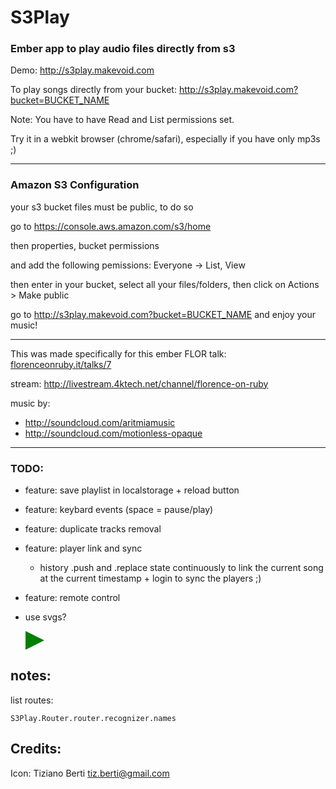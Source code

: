 # S3Play
### Ember app to play audio files directly from s3

Demo:
<http://s3play.makevoid.com>

To play songs directly from your bucket:
<http://s3play.makevoid.com?bucket=BUCKET_NAME>

Note: You have to have Read and List permissions set.


Try it in a webkit browser (chrome/safari), especially if you have only mp3s ;)

---

### Amazon S3 Configuration

your s3 bucket files must be public, to do so

go to https://console.aws.amazon.com/s3/home

then properties, bucket permissions

and add the following pemissions: Everyone -> List, View

then enter in your bucket, select all your files/folders, then click on Actions > Make public

go to <http://s3play.makevoid.com?bucket=BUCKET_NAME> and enjoy your music!

---

This was made specifically for this ember FLOR talk: [florenceonruby.it/talks/7](http://florenceonruby.it/talks/7)

stream: http://livestream.4ktech.net/channel/florence-on-ruby

music by:
- http://soundcloud.com/aritmiamusic
- http://soundcloud.com/motionless-opaque

---

### TODO:

- feature: save playlist in localstorage + reload button

- feature: keybard events (space = pause/play)

- feature: duplicate tracks removal

- feature: player link and sync
  - history .push and .replace state continuously to link the current song at the current timestamp + login to sync the players ;)



- feature: remote control

- use svgs?

    <svg width="30px" height="30px" viewBox="0 0 100 100">
       <polygon
      points="0,0 100,50 0,100"
      style="fill: green;"/>
    </svg>
    
## notes:

list routes:

    S3Play.Router.router.recognizer.names

## Credits:

Icon: Tiziano Berti <tiz.berti@gmail.com>
